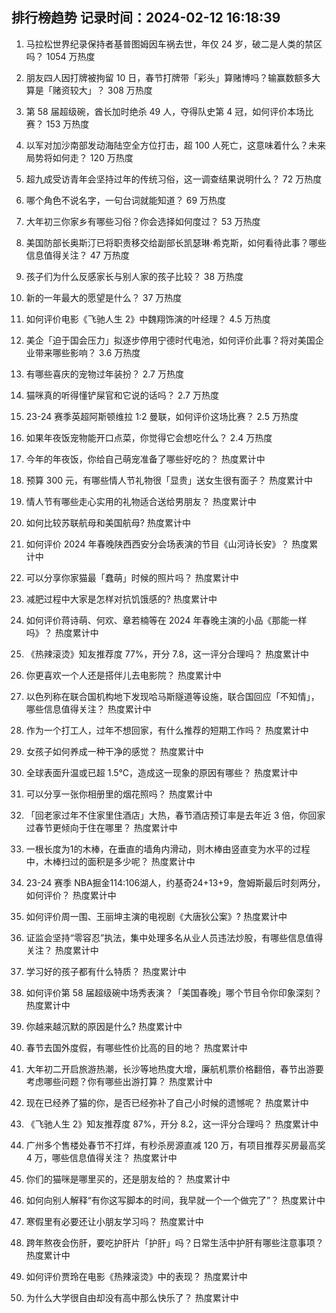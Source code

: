 
## 排行榜趋势 记录时间：2024-02-12 16:18:39
  
  1. 马拉松世界纪录保持者基普图姆因车祸去世，年仅 24 岁，破二是人类的禁区吗？ 1054 万热度
    
  2. 朋友四人因打牌被拘留 10 日，春节打牌带「彩头」算赌博吗？输赢数额多大算是「赌资较大」？ 308 万热度
    
  3. 第 58 届超级碗，酋长加时绝杀 49 人，夺得队史第 4 冠，如何评价本场比赛？ 153 万热度
    
  4. 以军对加沙南部发动海陆空全方位打击，超 100 人死亡，这意味着什么？未来局势将如何走？ 120 万热度
    
  5. 超九成受访青年会坚持过年的传统习俗，这一调查结果说明什么？ 72 万热度
    
  6. 哪个角色不说名字，一句台词就能知道？ 69 万热度
    
  7. 大年初三你家乡有哪些习俗？你会选择如何度过？ 53 万热度
    
  8. 美国防部长奥斯汀已将职责移交给副部长凯瑟琳·希克斯，如何看待此事？哪些信息值得关注？ 47 万热度
    
  9. 孩子们为什么反感家长与别人家的孩子比较？ 38 万热度
    
  10. 新的一年最大的愿望是什么？ 37 万热度
    
  11. 如何评价电影《飞驰人生 2》中魏翔饰演的叶经理？ 4.5 万热度
    
  12. 美企「迫于国会压力」拟逐步停用宁德时代电池，如何评价此事？将对美国企业带来哪些影响？ 3.6 万热度
    
  13. 有哪些喜庆的宠物过年装扮？ 2.7 万热度
    
  14. 猫咪真的听得懂铲屎官和它说的话吗？ 2.7 万热度
    
  15. 23-24 赛季英超阿斯顿维拉 1:2 曼联，如何评价这场比赛？ 2.5 万热度
    
  16. 如果年夜饭宠物能开口点菜，你觉得它会想吃什么？ 2.4 万热度
    
  17. 今年的年夜饭，你给自己萌宠准备了哪些好吃的？ 热度累计中
    
  18. 预算 300 元，有哪些情人节礼物很「显贵」送女生很有面子？ 热度累计中
    
  19. 情人节有哪些走心实用的礼物适合送给男朋友？ 热度累计中
    
  20. 如何比较苏联航母和美国航母? 热度累计中
    
  21. 如何评价 2024 年春晚陕西西安分会场表演的节目《山河诗长安》？ 热度累计中
    
  22. 可以分享你家猫最「蠢萌」时候的照片吗？ 热度累计中
    
  23. 减肥过程中大家是怎样对抗饥饿感的? 热度累计中
    
  24. 如何评价蒋诗萌、何欢、章若楠等在 2024 年春晚主演的小品《那能一样吗》？ 热度累计中
    
  25. 《热辣滚烫》知友推荐度 77%，开分 7.8，这一评分合理吗？ 热度累计中
    
  26. 你更喜欢一个人还是搭伴儿去电影院？ 热度累计中
    
  27. 以色列称在联合国机构地下发现哈马斯隧道等设施，联合国回应「不知情」，哪些信息值得关注？ 热度累计中
    
  28. 作为一个打工人，过年不想回家，有什么推荐的短期工作吗？ 热度累计中
    
  29. 女孩子如何养成一种干净的感觉？ 热度累计中
    
  30. 全球表面升温或已超 1.5℃，造成这一现象的原因有哪些？ 热度累计中
    
  31. 可以分享一张你相册里的烟花照吗？ 热度累计中
    
  32. 「回老家过年不住家里住酒店」大热，春节酒店预订率是去年近 3 倍，你回家过春节更倾向于住在哪里？ 热度累计中
    
  33. 一根长度为1的木棒，在垂直的墙角内滑动，则木棒由竖直变为水平的过程中，木棒扫过的面积是多少呢？ 热度累计中
    
  34. 23-24 赛季 NBA掘金114:106湖人，约基奇24+13+9，詹姆斯最后时刻两分，如何评价？ 热度累计中
    
  35. 如何评价周一围、王丽坤主演的电视剧《大唐狄公案》? 热度累计中
    
  36. 证监会坚持“零容忍”执法，集中处理多名从业人员违法炒股，有哪些信息值得关注？ 热度累计中
    
  37. 学习好的孩子都有什么特质？ 热度累计中
    
  38. 如何评价第 58 届超级碗中场秀表演？「美国春晚」哪个节目令你印象深刻？ 热度累计中
    
  39. 你越来越沉默的原因是什么? 热度累计中
    
  40. 春节去国外度假，有哪些性价比高的目的地？ 热度累计中
    
  41. 大年初二开启旅游热潮，长沙等地热度大增，廉航机票价格翻倍，春节出游要考虑哪些问题？你有哪些出游打算？ 热度累计中
    
  42. 现在已经养了猫的你，是否已经弥补了自己小时候的遗憾呢？ 热度累计中
    
  43. 《飞驰人生 2》知友推荐度 87%，开分 8.2，这一评分合理吗？ 热度累计中
    
  44. 广州多个售楼处春节不打烊，有秒杀房源直减 120 万，有项目推荐买房最高奖 4 万，哪些信息值得关注？ 热度累计中
    
  45. 你们的猫咪是哪里买的，还是朋友给的？ 热度累计中
    
  46. 如何向别人解释“有你这写脚本的时间，我早就一个一个做完了”？ 热度累计中
    
  47. 寒假里有必要还让小朋友学习吗？ 热度累计中
    
  48. 跨年熬夜会伤肝，要吃护肝片「护肝」吗？日常生活中护肝有哪些注意事项？ 热度累计中
    
  49. 如何评价贾玲在电影《热辣滚烫》中的表现？ 热度累计中
    
  50. 为什么大学很自由却没有高中那么快乐了？ 热度累计中
    